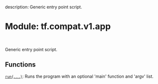 description: Generic entry point script.

<div itemscope itemtype="http://developers.google.com/ReferenceObject">
<meta itemprop="name" content="tf.compat.v1.app" />
<meta itemprop="path" content="Stable" />
</div>

# Module: tf.compat.v1.app

<!-- Insert buttons and diff -->

<table class="tfo-notebook-buttons tfo-api nocontent" align="left">

</table>



Generic entry point script.



## Functions

[`run(...)`](../../../tf/compat/v1/app/run.md): Runs the program with an optional 'main' function and 'argv' list.

